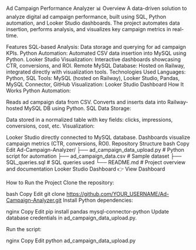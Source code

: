 Ad Campaign Performance Analyzer 📊
Overview
A data-driven solution to analyze digital ad campaign performance, built using SQL, Python automation, and Looker Studio dashboards. The project automates data insertion, performs analysis, and visualizes key campaign metrics in real-time.

Features
SQL-based Analysis: Data storage and querying for ad campaign KPIs.
Python Automation: Automated CSV data insertion into MySQL using Python.
Looker Studio Visualization: Interactive dashboards showcasing CTR, conversions, and ROI.
Remote MySQL Database: Hosted on Railway, integrated directly with visualization tools.
Technologies Used
Languages: Python, SQL
Tools: MySQL (hosted on Railway), Looker Studio, Pandas, MySQL Connector, GitHub
Visualization: Looker Studio Dashboard
How It Works
Python Automation:

Reads ad campaign data from CSV.
Converts and inserts data into Railway-hosted MySQL DB using Python.
SQL Data Storage:

Data stored in a normalized table with key fields: clicks, impressions, conversions, cost, etc.
Visualization:

Looker Studio directly connected to MySQL database.
Dashboards visualize campaign metrics (CTR, conversions, ROI).
Repository Structure
bash
Copy
Edit
Ad-Campaign-Analyzer/
├── ad_campaign_data_upload.py        # Python script for automation
├── ad_campaign_data.csv              # Sample dataset
├── SQL_queries.sql                   # SQL queries used
└── README.md                         # Project overview and documentation
Looker Studio Dashboard
👉 View Dashboard

How to Run the Project
Clone the repository:

bash
Copy
Edit
git clone https://github.com/YOUR_USERNAME/Ad-Campaign-Analyzer.git
Install Python dependencies:

nginx
Copy
Edit
pip install pandas mysql-connector-python
Update database credentials in ad_campaign_data_upload.py.

Run the script:

nginx
Copy
Edit
python ad_campaign_data_upload.py
